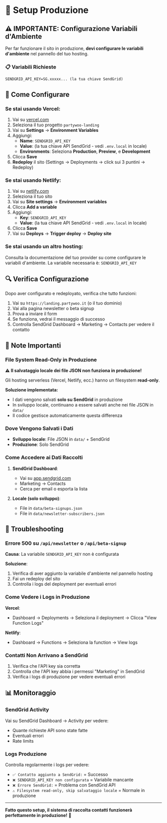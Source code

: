 # 🚀 Setup Produzione

## ⚠️ IMPORTANTE: Configurazione Variabili d'Ambiente

Per far funzionare il sito in produzione, **devi configurare le variabili d'ambiente** nel pannello del tuo hosting.

### 📋 Variabili Richieste

```
SENDGRID_API_KEY=SG.xxxxx... (la tua chiave SendGrid)
```

## 🔧 Come Configurare

### Se stai usando **Vercel**:

1. Vai su [vercel.com](https://vercel.com)
2. Seleziona il tuo progetto `partywoo-landing`
3. Vai su **Settings** → **Environment Variables**
4. Aggiungi:
   - **Name**: `SENDGRID_API_KEY`
   - **Value**: (la tua chiave API SendGrid - vedi `.env.local` in locale)
   - **Environments**: Seleziona **Production**, **Preview**, e **Development**
5. Clicca **Save**
6. **Redeploy** il sito (Settings → Deployments → click sui 3 puntini → Redeploy)

### Se stai usando **Netlify**:

1. Vai su [netlify.com](https://netlify.com)
2. Seleziona il tuo sito
3. Vai su **Site settings** → **Environment variables**
4. Clicca **Add a variable**
5. Aggiungi:
   - **Key**: `SENDGRID_API_KEY`
   - **Value**: (la tua chiave API SendGrid - vedi `.env.local` in locale)
6. Clicca **Save**
7. Vai su **Deploys** → **Trigger deploy** → **Deploy site**

### Se stai usando un altro hosting:

Consulta la documentazione del tuo provider su come configurare le variabili d'ambiente.
La variabile necessaria è: `SENDGRID_API_KEY`

## 🔍 Verifica Configurazione

Dopo aver configurato e redeployato, verifica che tutto funzioni:

1. Vai su `https://landing.partywoo.it` (o il tuo dominio)
2. Vai alla pagina newsletter o beta signup
3. Prova a inviare il form
4. Se funziona, vedrai il messaggio di successo
5. Controlla SendGrid Dashboard → Marketing → Contacts per vedere il contatto

## 📝 Note Importanti

### File System Read-Only in Produzione

⚠️ **Il salvataggio locale dei file JSON non funziona in produzione!**

Gli hosting serverless (Vercel, Netlify, ecc.) hanno un filesystem **read-only**.

**Soluzione implementata:**
- I dati vengono salvati **solo su SendGrid** in produzione
- In sviluppo locale, continuano a essere salvati anche nei file JSON in `data/`
- Il codice gestisce automaticamente questa differenza

### Dove Vengono Salvati i Dati

- **Sviluppo locale**: File JSON in `data/` + SendGrid
- **Produzione**: Solo SendGrid

### Come Accedere ai Dati Raccolti

1. **SendGrid Dashboard**:
   - Vai su [app.sendgrid.com](https://app.sendgrid.com)
   - Marketing → Contacts
   - Cerca per email o esporta la lista

2. **Locale (solo sviluppo)**:
   - File in `data/beta-signups.json`
   - File in `data/newsletter-subscribers.json`

## 🐛 Troubleshooting

### Errore 500 su `/api/newsletter` o `/api/beta-signup`

**Causa**: La variabile `SENDGRID_API_KEY` non è configurata

**Soluzione**:
1. Verifica di aver aggiunto la variabile d'ambiente nel pannello hosting
2. Fai un redeploy del sito
3. Controlla i logs del deployment per eventuali errori

### Come Vedere i Logs in Produzione

**Vercel**:
- Dashboard → Deployments → Seleziona il deployment → Clicca "View Function Logs"

**Netlify**:
- Dashboard → Functions → Seleziona la function → View logs

### Contatti Non Arrivano a SendGrid

1. Verifica che l'API key sia corretta
2. Controlla che l'API key abbia i permessi "Marketing" in SendGrid
3. Verifica i logs di produzione per vedere eventuali errori

## 📊 Monitoraggio

### SendGrid Activity

Vai su SendGrid Dashboard → Activity per vedere:
- Quante richieste API sono state fatte
- Eventuali errori
- Rate limits

### Logs Produzione

Controlla regolarmente i logs per vedere:
- `✅ Contatto aggiunto a SendGrid:` = Successo
- `❌ SENDGRID_API_KEY non configurata` = Variabile mancante
- `❌ Errore SendGrid:` = Problema con SendGrid API
- `⚠️ Filesystem read-only, skip salvataggio locale` = Normale in produzione

---

**Fatto questo setup, il sistema di raccolta contatti funzionerà perfettamente in produzione!** 🎉
